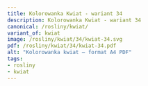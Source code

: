 ```yaml
---
title: Kolorowanka Kwiat - wariant 34
description: Kolorowanka Kwiat - wariant 34
canonical: /rosliny/kwiat/
variant_of: kwiat
image: /rosliny/kwiat/34/kwiat-34.svg
pdf: /rosliny/kwiat/34/kwiat-34.pdf
alt: "Kolorowanka kwiat – format A4 PDF"
tags:
- rosliny
- kwiat
---
```

